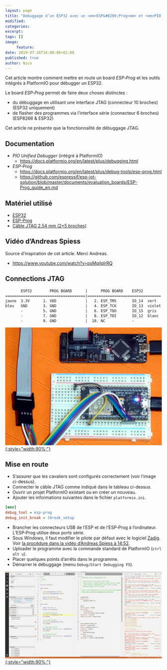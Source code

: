 ```yaml
---
layout: page
title: "Debuggage d’un ESP32 avec un <em>ESP&#8209;Prog<em> et <em>PIO Unified Debugger</em>"
modified:
categories:
excerpt:
tags: []
image:
     feature:
date: 2019-07-26T14:00:00+02:00
published: true
author: Nico
---
```




Cet article montre comment mettre en route un board *ESP&#8209;Prog* et les outils intégrés à PlatformIO pour débugger un ESP32.

Le board *ESP&#8209;Prog* permet de faire deux choses distinctes :

  - du débuggage en utilisant une interface JTAG (connecteur 10 broches) (ESP32 uniquement)
  - de flasher des programmes via l’interface série (connecteur 6 broches) (ESP8266 & ESP32)

Cet article ne présente que la fonctionnalité de débuggage JTAG.

## Documentation

  - *PIO Unified Debugger* (intégré à PlatformIO)
    - <https://docs.platformio.org/en/latest/plus/debugging.html>
  - *ESP-Prog*
    - <https://docs.platformio.org/en/latest/plus/debug-tools/esp-prog.html>
    - <https://github.com/espressif/esp-iot-solution/blob/master/documents/evaluation_boards/ESP-Prog_guide_en.md>

## Matériel utilisé

  - [ESP32](https://www.banggood.com/Geekcreit-ESP32-WiFi-bluetooth-Development-Board-Ultra-Low-Power-Consumption-Dual-Core-ESP-32-ESP-32S-p-1175488.html)
  - [ESP-Prog](https://fr.aliexpress.com/item/33022365662.html)
  - [Câble JTAG 2.54 mm (2×5 broches)](https://fr.aliexpress.com/item/32981928255.html)

## Vidéo d’Andreas Spiess

  Source d’inspiration de cet article. Merci Andreas.

  - <https://www.youtube.com/watch?v=psMqilqlrRQ>

## Connections JTAG

```
       ESP32        PROG BOARD      |      PROG BOARD    ESP32
====================================|=================================
jaune  3.3V      1. VDD             |   2. ESP_TMS       IO_14  vert
bleu   GND       3. GND             |   4. ESP_TCK       IO_13  violet
       -         5. GND             |   6. ESP_TDO       IO_15  gris
       -         7. GND             |   8. ESP_TDI       IO_12  blanc
       -         9. GND             |  10. NC            -
```

[![Debuggage d’un ESP32 avec un ESP-Prog et PIO Unified Debugger — ouilogique.com][i1]{:style="width:90%;"}][i1]

[i1]: ../../files/2019-07-26-debuggage-esp32/esp-prog-board-lowres.jpg

## Mise en route

  - S’assurer que les cavaliers sont configurés correctement (voir l’image ci-dessus).
  - Connecter le câble JTAG comme indiqué dans le tableau ci-dessus.
  - Ouvrir un projet PlatformIO existant ou en créer un nouveau.
  - Ajouter les informations suivantes dans le fichier `platformio.ini`.

```ini
[env]
debug_tool = esp-prog
debug_init_break = tbreak_setup
```

 - Brancher les connecteurs USB de l’ESP et de l’ESP&#8209;Prog à l’ordinateur. L’ESP&#8209;Prog utilise deux ports série.
 - Sous Windows, il faut modifier le pilote par défaut avec le logiciel [Zadig][Zadig]. Voir [la procédure dans la vidéo d’Andreas Spiess à 14:52][Zadig Andreas].
 - Uploader le programme avec la commande standard de PlatformIO (`ctrl alt u`).
 - Placer quelques points d’arrêts dans le programme.
 - Démarrer le débuggage (menu `Debug/Start Debugging F5`).


[Zadig Andreas]: https://youtu.be/psMqilqlrRQ?t=892
[Zadig]: https://zadig.akeo.ie


[![Debuggage d’un ESP32 avec un ESP-Prog et PIO Unified Debugger — ouilogique.com][i2]{:style="width:90%;"}][i2]

[i2]: ../../files/2019-07-26-debuggage-esp32/pio-unified-debugger-001.jpg




<!--

# ESP-Prog Board


OpenOCD

ESP-Prog





## Mise en route pour macOS

- Télécharger le pilote VCP (Virtual COM Port) (FTDIUSBSerialDriver_v2_4_2.dmg) <https://www.ftdichip.com/Drivers/VCP.htm>
- Télécharger le pilote D2XX (direct access) (D2XX1.4.4.dmg) <https://www.ftdichip.com/Drivers/D2XX.htm>
- Lors de l’installation, le pilote VCP demande des autorisations dans `Préférences système/Sécurité et confidentialité/Confidentialité`.
-

cd /usr/local/lib
cp /Volumes/release/D2XX/libftd2xx.1.4.4.dylib .
sudo ln -sf libftd2xx.1.4.4.dylib libftd2xx.dylib

cd /Volumes/release/D2XX/Samples/



cd /System/Library/Extensions
ls AppleUSBFTDI.kext/
drwxr-xr-x  6 root  wheel   192B 22 mai 15:31 Contents/

sudo mv AppleUSBFTDI.kext/ AppleUSBFTDI.disabled/

sudo kextunload –b com.apple.driver.AppleUSBFTDI

ls /dev | grep usb

cu.usbserial-141300
cu.usbserial-141301
tty.usbserial-141300
tty.usbserial-141301




violet
bleu
blanc
vert




## Ressources

  - Documentation officielle
    - <https://github.com/espressif/esp-iot-solution/blob/master/documents/evaluation_boards/ESP-Prog_guide_en.md>
  - Installation du driver pour macOS
    - <https://www.ftdichip.com/Support/Documents/AppNotes/AN_134_FTDI_Drivers_Installation_Guide_for_MAC_OSX.pdf>




https://docs.platformio.org/en/latest/plus/debug-tools/esp-prog.html


## libusb

    brew install libusb
    brew link libusb
    brew link --overwrite libusb


## Set up OpenOCD

Download latest release archive with macos in its name, for example openocd-esp32-macos-0.10.0-esp32-20180418.tar.gz.

https://github.com/espressif/openocd-esp32/releases

    mkdir ~/esp
    cd ~/esp
    tar -xzf ~/Downloads/openocd-esp32-macos-0.10.0-esp32-20190708.tar.gz


    cd ~/esp/openocd-esp32
    bin/openocd -s share/openocd/scripts -f interface/ftdi/esp32_devkitj_v1.cfg -f board/esp-wroom-32.cfg



Failed to launch GDB: .pioinit:11: Error in sourced command file:
Undefined command: "tbreak_setup".  Try "help". (from interpreter-exec console "source .pioinit")



sudo kextunload /Library/Extensions/FTDIUSBSerialDriver.kext


-->
